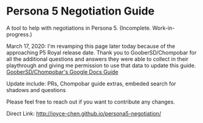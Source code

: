 # Persona 5 Negotiation Guide

A tool to help with negotiations in Persona 5. 
(Incomplete. Work-in-progress.)

March 17, 2020:
I'm revamping this page later today because of the approaching P5 Royal release date.
Thank you to GooberSD/Chompobar for all the additional questions and answers they were able to collect in their playthrough and giving me permission to use that data to update this guide. [GooberSD/Chompobar's Google Docs Guide](https://docs.google.com/document/d/1Fq00lkODNAam7RZoczHU2kFyU3CZvyW59F0PwLnJoz8/)

Update include: PRs, Chompobar guide extras, embeded search for shadows and questions

Please feel free to reach out if you want to contribute any changes.


Direct Link: http://joyce-chen.github.io/persona5-negotiation/
